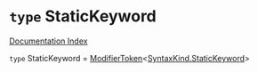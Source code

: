 # `type` StaticKeyword

[Documentation Index](../README.md)

`type` StaticKeyword = [ModifierToken](../interface.ModifierToken/README.md)\<[SyntaxKind.StaticKeyword](../enum.SyntaxKind/README.md#statickeyword--126)>
